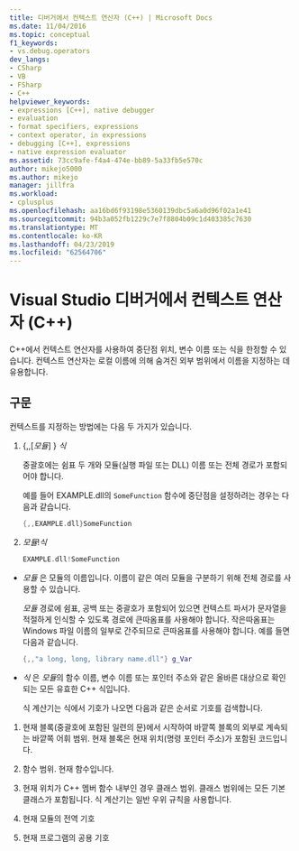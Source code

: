 ```yaml
---
title: 디버거에서 컨텍스트 연산자 (C++) | Microsoft Docs
ms.date: 11/04/2016
ms.topic: conceptual
f1_keywords:
- vs.debug.operators
dev_langs:
- CSharp
- VB
- FSharp
- C++
helpviewer_keywords:
- expressions [C++], native debugger
- evaluation
- format specifiers, expressions
- context operator, in expressions
- debugging [C++], expressions
- native expression evaluator
ms.assetid: 73cc9afe-f4a4-474e-bb89-5a33fb5e570c
author: mikejo5000
ms.author: mikejo
manager: jillfra
ms.workload:
- cplusplus
ms.openlocfilehash: aa16bd6f93198e5360139dbc5a6a0d96f02a1e41
ms.sourcegitcommit: 94b3a052fb1229c7e7f8804b09c1d403385c7630
ms.translationtype: MT
ms.contentlocale: ko-KR
ms.lasthandoff: 04/23/2019
ms.locfileid: "62564706"
---
```

# <a name="context-operator-in-the-visual-studio-debugger-c"></a>Visual Studio 디버거에서 컨텍스트 연산자 (C++)
C++에서 컨텍스트 연산자를 사용하여 중단점 위치, 변수 이름 또는 식을 한정할 수 있습니다. 컨텍스트 연산자는 로컬 이름에 의해 숨겨진 외부 범위에서 이름을 지정하는 데 유용합니다.

## <a name="BKMK_Using_context_operators_to_specify_a_symbol"></a> 구문
 컨텍스트를 지정하는 방법에는 다음 두 가지가 있습니다.

1. {,,[*모듈*] } *식*

     중괄호에는 쉼표 두 개와 모듈(실행 파일 또는 DLL) 이름 또는 전체 경로가 포함되어야 합니다.

     예를 들어 EXAMPLE.dll의 `SomeFunction` 함수에 중단점을 설정하려는 경우는 다음과 같습니다.

    ```C++
    {,,EXAMPLE.dll}SomeFunction
    ```

2. *모듈*!*식*

    ```C++
    EXAMPLE.dll!SomeFunction
    ```

- *모듈* 은 모듈의 이름입니다. 이름이 같은 여러 모듈을 구분하기 위해 전체 경로를 사용할 수 있습니다.

   *모듈* 경로에 쉼표, 공백 또는 중괄호가 포함되어 있으면 컨텍스트 파서가 문자열을 적절하게 인식할 수 있도록 경로에 큰따옴표를 사용해야 합니다. 작은따옴표는 Windows 파일 이름의 일부로 간주되므로 큰따옴표를 사용해야 합니다. 예를 들면 다음과 같습니다.

  ```C++
  {,,"a long, long, library name.dll"} g_Var
  ```

- *식* 은 *모듈*의 함수 이름, 변수 이름 또는 포인터 주소와 같은 올바른 대상으로 확인되는 모든 유효한 C++ 식입니다.

  식 계산기는 식에서 기호가 나오면 다음과 같은 순서로 기호를 검색합니다.

1. 현재 블록(중괄호에 포함된 일련의 문)에서 시작하여 바깥쪽 블록의 외부로 계속되는 바깥쪽 어휘 범위. 현재 블록은 현재 위치(명령 포인터 주소)가 포함된 코드입니다.

2. 함수 범위. 현재 함수입니다.

3. 현재 위치가 C++ 멤버 함수 내부인 경우 클래스 범위. 클래스 범위에는 모든 기본 클래스가 포함됩니다. 식 계산기는 일반 우위 규칙을 사용합니다.

4. 현재 모듈의 전역 기호

5. 현재 프로그램의 공용 기호
